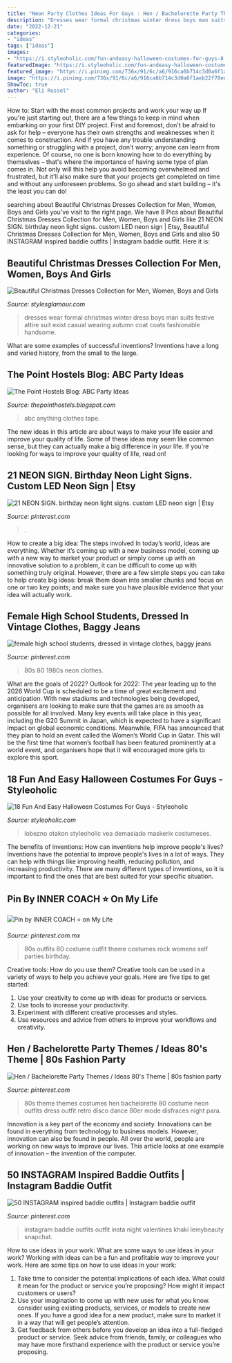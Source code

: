 ```yaml
---
title: "Neon Party Clothes Ideas For Guys : Hen / Bachelorette Party Themes / Ideas 80&#039;s Theme"
description: "Dresses wear formal christmas winter dress boys man suits festive attire suit exist casual wearing autumn coat coats fashionable handsome"
date: "2022-12-21"
categories:
- "ideas"
tags: ["ideas"]
images:
- "https://i.styleoholic.com/fun-andeasy-halloween-costumes-for-guys-8.jpg"
featuredImage: "https://i.styleoholic.com/fun-andeasy-halloween-costumes-for-guys-8.jpg"
featured_image: "https://i.pinimg.com/736x/91/6c/a6/916ca6b714c3d0a6f1aeb22f78eeff8b--khaki-style-instagram-ideas.jpg"
image: "https://i.pinimg.com/736x/91/6c/a6/916ca6b714c3d0a6f1aeb22f78eeff8b--khaki-style-instagram-ideas.jpg"
ShowToc: true
author: "Eli Russel"
---
```



How to: Start with the most common projects and work your way up
If you're just starting out, there are a few things to keep in mind when embarking on your first DIY project. First and foremost, don't be afraid to ask for help – everyone has their own strengths and weaknesses when it comes to construction. And if you have any trouble understanding something or struggling with a project, don't worry; anyone can learn from experience.
Of course, no one is born knowing how to do everything by themselves – that's where the importance of having some type of plan comes in. Not only will this help you avoid becoming overwhelmed and frustrated, but it'll also make sure that your projects get completed on time and without any unforeseen problems. So go ahead and start building – it's the least you can do!

	

		
searching about Beautiful Christmas Dresses Collection for Men, Women, Boys and Girls you've visit to the right page. We have 8 Pics about Beautiful Christmas Dresses Collection for Men, Women, Boys and Girls like 21 NEON SIGN. birthday neon light signs. custom LED neon sign | Etsy, Beautiful Christmas Dresses Collection for Men, Women, Boys and Girls and also 50 INSTAGRAM inspired baddie outfits | Instagram baddie outfit. Here it is:
		
    
## Beautiful Christmas Dresses Collection For Men, Women, Boys And Girls

<img loading=lazy src="http://www.stylesglamour.com/wp-content/uploads/2014/12/Christmas-Dresses-for-men-9.jpg" onerror="this.onerror=null;this.src='https://tse4.mm.bing.net/th?id=OIP.emnoWryMhE799Y-RUZY0_wHaLI&amp;pid=15.1';" alt="Beautiful Christmas Dresses Collection for Men, Women, Boys and Girls">

_Source: stylesglamour.com_

>dresses wear formal christmas winter dress boys man suits festive attire suit exist casual wearing autumn coat coats fashionable handsome. 

	

What are some examples of successful inventions?
Inventions have a long and varied history, from the small to the large.

    
## The Point Hostels Blog: ABC Party Ideas

<img loading=lazy src="http://3.bp.blogspot.com/-6XsnAvUCHSY/TkKFpvTBaiI/AAAAAAAAAU4/t1xYhSh58ss/s1600/Anything+but+clothes+party.jpg" onerror="this.onerror=null;this.src='https://tse1.mm.bing.net/th?id=OIP.338B7gT_SjQ5zH78xVkeKQHaJ4&amp;pid=15.1';" alt="The Point Hostels Blog: ABC Party Ideas">

_Source: thepointhostels.blogspot.com_

>abc anything clothes tape. 

	

The new ideas in this article are about ways to make your life easier and improve your quality of life. Some of these ideas may seem like common sense, but they can actually make a big difference in your life. If you're looking for ways to improve your quality of life, read on!

    
## 21 NEON SIGN. Birthday Neon Light Signs. Custom LED Neon Sign | Etsy

<img loading=lazy src="https://i.pinimg.com/736x/ef/f4/d2/eff4d2b0e136398274ed8bbaa30b0f94.jpg" onerror="this.onerror=null;this.src='https://tse3.mm.bing.net/th?id=OIP.uCGgF7cMv9zN9bjXMCk7XQHaHa&amp;pid=15.1';" alt="21 NEON SIGN. birthday neon light signs. custom LED neon sign | Etsy">

_Source: pinterest.com_

>. 

	

How to create a big idea: The steps involved
In today’s world, ideas are everything. Whether it’s coming up with a new business model, coming up with a new way to market your product or simply come up with an innovative solution to a problem, it can be difficult to come up with something truly original. However, there are a few simple steps you can take to help create big ideas: break them down into smaller chunks and focus on one or two key points; and make sure you have plausible evidence that your idea will actually work.

    
## Female High School Students, Dressed In Vintage Clothes, Baggy Jeans

<img loading=lazy src="https://i.pinimg.com/736x/9a/98/b2/9a98b2f8356b4f6a0fae95d5bc5b1e21.jpg" onerror="this.onerror=null;this.src='https://tse1.mm.bing.net/th?id=OIP.PP0kXmlRJ6qBbcbanlQQCAHaGl&amp;pid=15.1';" alt="female high school students, dressed in vintage clothes, baggy jeans">

_Source: pinterest.com_

>80s 80 1980s neon clothes. 

	

What are the goals of 2022?
Outlook for 2022: The year leading up to the 2026 World Cup is scheduled to be a time of great excitement and anticipation. With new stadiums and technologies being developed, organisers are looking to make sure that the games are as smooth as possible for all involved. Many key events will take place in this year, including the G20 Summit in Japan, which is expected to have a significant impact on global economic conditions. Meanwhile, FIFA has announced that they plan to hold an event called the Women’s World Cup in Qatar. This will be the first time that women’s football has been featured prominently at a world event, and organisers hope that it will encouraged more girls to explore this sport.

    
## 18 Fun And Easy Halloween Costumes For Guys - Styleoholic

<img loading=lazy src="https://i.styleoholic.com/fun-andeasy-halloween-costumes-for-guys-8.jpg" onerror="this.onerror=null;this.src='https://tse3.mm.bing.net/th?id=OIP.n_fjyK6GJjCGSu6clkKyqwHaJ4&amp;pid=15.1';" alt="18 Fun And Easy Halloween Costumes For Guys - Styleoholic">

_Source: styleoholic.com_

>lobezno otakon styleoholic vea demasiado maskerix costumeses. 

	

The benefits of inventions: How can inventions help improve people's lives?
Inventions have the potential to improve people's lives in a lot of ways. They can help with things like improving health, reducing pollution, and increasing productivity. There are many different types of inventions, so it is important to find the ones that are best suited for your specific situation.

    
## Pin By INNER COACH ⭐️ On My Life

<img loading=lazy src="https://i.pinimg.com/736x/fe/9c/f0/fe9cf0204ace75163b84e1ea4eb77c0e--s-costume-s-party-outfits.jpg" onerror="this.onerror=null;this.src='https://tse3.mm.bing.net/th?id=OIP.dkswPsfDoDBlJYRzC5FqQAHaJ4&amp;pid=15.1';" alt="Pin by INNER COACH ⭐️ on My Life">

_Source: pinterest.com.mx_

>80s outfits 80 costume outfit theme costumes rock womens self parties birthday. 

	

Creative tools: How do you use them?
Creative tools can be used in a variety of ways to help you achieve your goals. Here are five tips to get started: 
1. Use your creativity to come up with ideas for products or services.
2. Use tools to increase your productivity.
3. Experiment with different creative processes and styles.
4. Use resources and advice from others to improve your workflows and creativity.

    
## Hen / Bachelorette Party Themes / Ideas 80&#039;s Theme | 80s Fashion Party

<img loading=lazy src="https://i.pinimg.com/736x/64/d0/ed/64d0ed843613ea79e7dcaa0690c94307--bachelorette-party-themes-s-theme.jpg" onerror="this.onerror=null;this.src='https://tse4.mm.bing.net/th?id=OIP.EDEmxM-R0GkLnz2TVH9VFAHaGI&amp;pid=15.1';" alt="Hen / Bachelorette Party Themes / Ideas 80&#039;s Theme | 80s fashion party">

_Source: pinterest.com_

>80s theme themes costumes hen bachelorette 80 costume neon outfits dress outfit retro disco dance 80er mode disfraces night para. 

	

Innovation is a key part of the economy and society. Innovations can be found in everything from technology to business models. However, innovation can also be found in people. All over the world, people are working on new ways to improve our lives. This article looks at one example of innovation – the invention of the computer.

    
## 50 INSTAGRAM Inspired Baddie Outfits | Instagram Baddie Outfit

<img loading=lazy src="https://i.pinimg.com/736x/91/6c/a6/916ca6b714c3d0a6f1aeb22f78eeff8b--khaki-style-instagram-ideas.jpg" onerror="this.onerror=null;this.src='https://tse2.mm.bing.net/th?id=OIP.pB_h_CS0EMbSp4mXLkmSpAHaHa&amp;pid=15.1';" alt="50 INSTAGRAM inspired baddie outfits | Instagram baddie outfit">

_Source: pinterest.com_

>instagram baddie outfits outfit insta night valentines khaki lemybeauty snapchat. 

	

How to use ideas in your work: What are some ways to use ideas in your work?
Working with ideas can be a fun and profitable way to improve your work. Here are some tips on how to use ideas in your work: 
1. Take time to consider the potential implications of each idea. What could it mean for the product or service you’re proposing? How might it impact customers or users? 
2. Use your imagination to come up with new uses for what you know. consider using existing products, services, or models to create new ones. If you have a good idea for a new product, make sure to market it in a way that will get people’s attention. 
3. Get feedback from others before you develop an idea into a full-fledged product or service. Seek advice from friends, family, or colleagues who may have more firsthand experience with the product or service you’re proposing.

